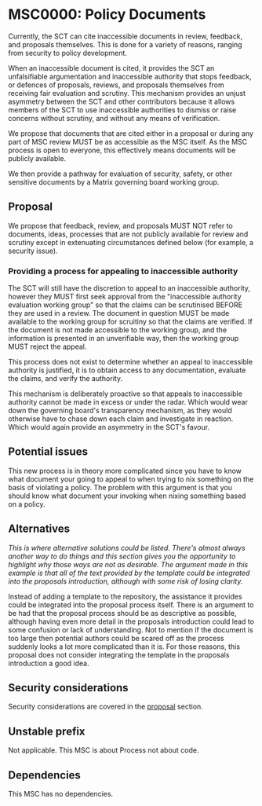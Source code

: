 # MSC0000: Policy Documents

Currently, the SCT can cite inaccessible documents in review,
feedback, and proposals themselves. This is done for a variety of
reasons, ranging from security to policy development.

When an inaccessible document is cited, it provides the SCT an
unfalsifiable argumentation and inaccessible authority that stops
feedback, or defences of proposals, reviews, and proposals themselves
from receiving fair evaluation and scrutiny. This mechanism provides
an unjust asymmetry between the SCT and other contributors because it
allows members of the SCT to use inaccessible authorities to dismiss
or raise concerns without scrutiny, and without any means of
verification.

We propose that documents that are cited either in a proposal
or during any part of MSC review MUST be as accessible as the MSC
itself. As the MSC process is open to everyone, this effectively means
documents will be publicly available.

We then provide a pathway for evaluation of security, safety, or other
sensitive documents by a Matrix governing board working group.

## Proposal

We propose that feedback, review, and proposals MUST NOT refer to
documents, ideas, processes that are not publicly available for
review and scrutiny except in extenuating circumstances defined below
(for example, a security issue).

### Providing a process for appealing to inaccessible authority

The SCT will still have the discretion to appeal to an inaccessible
authority, however they MUST first seek approval from the
"inaccessible authority evaluation working group" so that the claims
can be scrutinised BEFORE they are used in a review. The document in
question MUST be made available to the working group for scruitiny so
that the claims are verified. If the document is not made accessible
to the working group, and the information is presented in an
unverifiable way, then the working group MUST reject the appeal.

This process does not exist to determine whether an appeal to
inaccessible authority is justified, it is to obtain access to any
documentation, evaluate the claims, and verify the authority.

This mechanism is deliberately proactive so that appeals to
inaccessible authority cannot be made in excess or under the
radar. Which would wear down the governing board's transparency
mechanism, as they would otherwise have to chase down each claim and
investigate in reaction. Which would again provide an asymmetry in the
SCT's favour.

## Potential issues

This new process is in theory more complicated since you have to know what
document your going to appeal to when trying to nix something on the basis of violating a policy.
The problem with this argument is that you should know what document
your invoking when nixing something based on a policy.

## Alternatives

*This is where alternative solutions could be listed. There's almost always another way to do things
and this section gives you the opportunity to highlight why those ways are not as desirable. The
argument made in this example is that all of the text provided by the template could be integrated
into the proposals introduction, although with some risk of losing clarity.*

Instead of adding a template to the repository, the assistance it provides could be integrated into
the proposal process itself. There is an argument to be had that the proposal process should be as
descriptive as possible, although having even more detail in the proposals introduction could lead to
some confusion or lack of understanding. Not to mention if the document is too large then potential
authors could be scared off as the process suddenly looks a lot more complicated than it is. For those
reasons, this proposal does not consider integrating the template in the proposals introduction a good
idea.

## Security considerations

Security considerations are covered in the [proposal](#proposal) section.

## Unstable prefix

Not applicable. This MSC is about Process not about code.

## Dependencies

This MSC has no dependencies.
